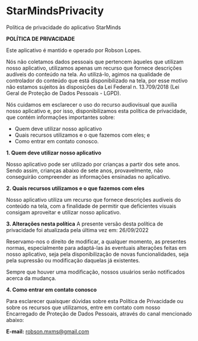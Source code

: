 # StarMindsPrivacity
Política de privacidade do aplicativo StarMinds

<strong>POLÍTICA DE PRIVACIDADE</strong>

Este aplicativo é mantido e operado por Robson Lopes.

Nós não coletamos dados pessoais que pertencem àqueles que utilizam nosso aplicativo, utilizamos apenas um recurso que fornece descrições audíveis do conteúdo na tela. Ao utilizá-lo, agimos na qualidade de controlador do conteúdo que está disponibilizado na tela, por esse motivo não estamos sujeitos às disposições da Lei Federal n. 13.709/2018 (Lei Geral de Proteção de Dados Pessoais - LGPD). 

Nós cuidamos em esclarecer o uso do recurso audiovisual que auxilia nosso aplicativo e, por isso, disponibilizamos esta política de privacidade, que contém informações importantes sobre:
- Quem deve utilizar nosso aplicativo
- Quais recursos utilizamos e o que fazemos com eles; e
- Como entrar em contato conosco.

<strong>1. Quem deve utilizar nosso aplicativo</strong>

Nosso aplicativo pode ser utilizado por crianças a partir dos sete anos. Sendo assim, crianças abaixo de sete anos, provavelmente, não conseguirão
compreender as informações ensinadas no aplicativo.

<strong>2. Quais recursos utilizamos e o que fazemos com eles</strong>

Nosso aplicativo utiliza um recurso que fornece descrições audíveis do conteúdo na tela, com a finalidade de permitir que deficientes visuais consigam 
aproveitar e utilizar nosso aplicativo. 

<strong>3. Alterações nesta política</strong>
A presente versão desta política de privacidade foi atualizada pela última vez em: 26/09/2022

Reservamo-nos o direito de modificar, a qualquer momento, as presentes normas, especialmente para adaptá-las às eventuais alterações feitas em nosso aplicativo, seja pela disponibilização de novas funcionalidades, seja pela supressão ou modificação daquelas já existentes.

Sempre que houver uma modificação, nossos usuários serão notificados acerca da mudança.

<strong>4. Como entrar em contato conosco</strong>

Para esclarecer quaisquer dúvidas sobre esta Política de Privacidade ou sobre os recursos que utilizamos, entre em contato com nosso Encarregado de Proteção de Dados Pessoais, através do canal mencionado abaixo:

<strong>E-mail:</strong> robson.mxms@gmail.com
